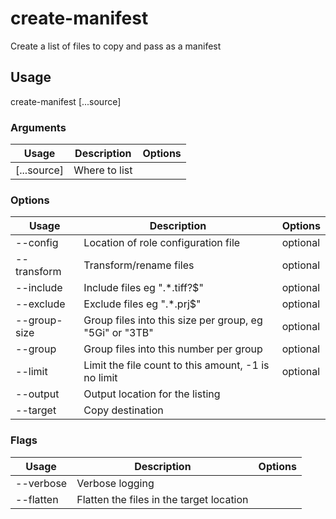 # create-manifest

Create a list of files to copy and pass as a manifest

## Usage

create-manifest <options> [...source]

### Arguments

| Usage       | Description   | Options |
| ----------- | ------------- | ------- |
| [...source] | Where to list |         |

### Options

| Usage              | Description                                             | Options  |
| ------------------ | ------------------------------------------------------- | -------- |
| --config <str>     | Location of role configuration file                     | optional |
| --transform <str>  | Transform/rename files                                  | optional |
| --include <str>    | Include files eg ".\*.tiff?$"                           | optional |
| --exclude <str>    | Exclude files eg ".\*.prj$"                             | optional |
| --group-size <str> | Group files into this size per group, eg "5Gi" or "3TB" | optional |
| --group <number>   | Group files into this number per group                  | optional |
| --limit <number>   | Limit the file count to this amount, -1 is no limit     | optional |
| --output <str>     | Output location for the listing                         |          |
| --target <str>     | Copy destination                                        |          |

### Flags

| Usage     | Description                              | Options |
| --------- | ---------------------------------------- | ------- |
| --verbose | Verbose logging                          |         |
| --flatten | Flatten the files in the target location |         |
